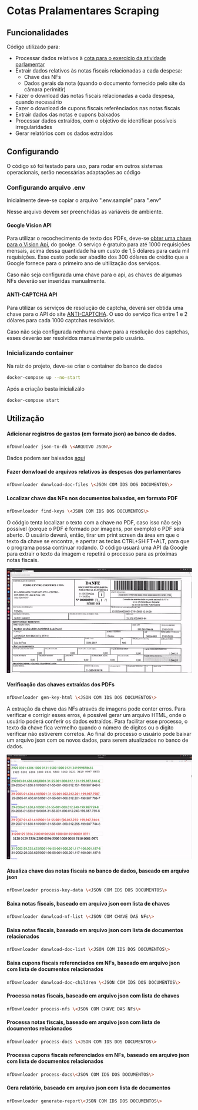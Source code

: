 # Cotas Pralamentares Scraping

## Funcionalidades

Código utilizado para:
- Processar dados relativos à [cota para o exercício da atividade parlamentar](https://www.camara.leg.br/cota-parlamentar/)
- Extrair dados relativos às notas fiscais relacionadas a cada despesa:
  - Chave das NFs
  - Dados gerais da nota (quando o documento fornecido pelo site da câmara perimitir)
- Fazer o download das notas fiscais relacionadas a cada despesa, quando necessário
- Fazer o download de cupons fiscais referênciados nas notas fiscais
- Extrair dados das notas e cupons baixados
- Processar dados extraídos, com o objetivo de identificar possíveis irregularidades
- Gerar relatórios com os dados extraídos

## Configurando
O código só foi testado para uso, para rodar em outros sistemas operacionais, serão necessárias adaptações ao código

### Configurando arquivo .env
Inicialmente deve-se copiar o arquivo ".env.sample" para ".env"

Nesse arquivo devem ser preenchidas as variáveis de ambiente.

#### Google Vision API
Para utilizar o recochecimento de texto dos PDFs, deve-se [obter uma chave para o Vision Api](https://cloud.google.com/vision/docs/setup), do goolge. O serviço é gratuito para até 1000 requisições mensais, acima dessa quantidade há um custo de 1,5 dólares para cada mil requisições. Esse custo pode ser abadito dos 300 dólares de crédito que a Google fornece para o primeiro ano de uitilização dos serviços.

Caso não seja configurada uma chave para o api, as chaves de algumas NFs deverão ser inseridas manualmente.

#### ANTI-CAPTCHA API
Para utilizar os serviços de resolução de captcha, deverá ser obtida uma chave para o API do site [ANTI-CAPTCHA](https://anti-captcha.com/mainpage). O uso do serviço fica entre 1 e 2 dólares para cada 1000 captchas resolvidos.

Caso não seja configurada nenhuma chave para a resolução dos captchas, esses deverão ser resolvidos manualmente pelo usuário.

### Inicializando container
Na raíz do projeto, deve-se criar o container do banco de dados
```bash
docker-compose up --no-start
```
Após a criação basta inicializálo
```bash
docker-compose start
```


## Utilização
#### Adicionar registros de gastos (em formato json) ao banco de dados.
```bash
nfDownloader json-to-db \<ARQUIVO JSON\>
```

Dados podem ser baixados [aqui](https://dadosabertos.camara.leg.br/swagger/api.html#staticfile)


#### Fazer donwload de arquivos relativos às despesas dos parlamentares
```bash
nfDownloader donwload-doc-files \<JSON COM IDS DOS DOCUMENTOS\>
```

#### Localizar chave das NFs nos documentos baixados, em formato PDF
```bash
nfDownloader find-keys \<JSON COM IDS DOS DOCUMENTOS\>
```

O códgio tenta localizar o texto com a chave no PDF, caso isso não seja possível (porque o PDF é formado por imagens, por exemplo) o PDF será aberto. O usuário deverá, então, tirar um print screen da área em que o texto da chave se encontra, e apertar as teclas CTRL+SHIFT+ALT, para que o programa possa continuar rodando. O código usuará uma API da Google para extrair o texto da imagem e repetirá o processo para as próximas notas fiscais.

![](./docs/find_keys_pdf.gif)

#### Verificação das chaves extraídas dos PDFs
```bash
nfDownloader gen-key-html \<JSON COM IDS DOS DOCUMENTOS\>
```

A extração da chave das NFs através de imagens pode conter erros. Para verificar e corrigir esses erros, é possível gerar um arquivo HTML, onde o usuário poderá conferir os dados extraídos. Para facilitar esse processo, o texto da chave fica vermelho quando o número de digitos ou o digito verificar não estiverem corretos. Ao final do processo o usuário pode baixar um arquivo json com os novos dados, para serem atualizados no banco de dados.

![](./docs/keys_html.gif)

#### Atualiza chave das notas fiscais no banco de dados, baseado em arquivo json
```bash
nfDownloader process-key-data \<JSON COM IDS DOS DOCUMENTOS\>
```

#### Baixa notas fiscais, baseado em arquivo json com lista de chaves
```bash
nfDownloader donwload-nf-list \<JSON COM CHAVE DAS NFs\>
```

#### Baixa notas fiscais, baseado em arquivo json com lista de documentos relacionados
```bash
nfDownloader donwload-doc-list \<JSON COM IDS DOS DOCUMENTOS\>
```

#### Baixa cupons fiscais referenciados em NFs, baseado em arquivo json com lista de documentos relacionados
```bash
nfDownloader donwload-doc-children \<JSON COM IDS DOS DOCUMENTOS\>
```

#### Processa notas fiscais, baseado em arquivo json com lista de chaves
```bash
nfDownloader process-nfs \<JSON COM CHAVE DAS NFs\>
```

#### Processa notas fiscais, baseado em arquivo json com lista de documentos relacionados
```bash
nfDownloader process-docs \<JSON COM IDS DOS DOCUMENTOS\>
```

#### Processa cupons fiscais referenciados em NFs, baseado em arquivo json com lista de documentos relacionados
```bash
nfDownloader process-docs\<JSON COM IDS DOS DOCUMENTOS\>
```

#### Gera relatório, baseado em arquivo json com lista de documentos
```bash
nfDownloader generate-report\<JSON COM IDS DOS DOCUMENTOS\>
```
